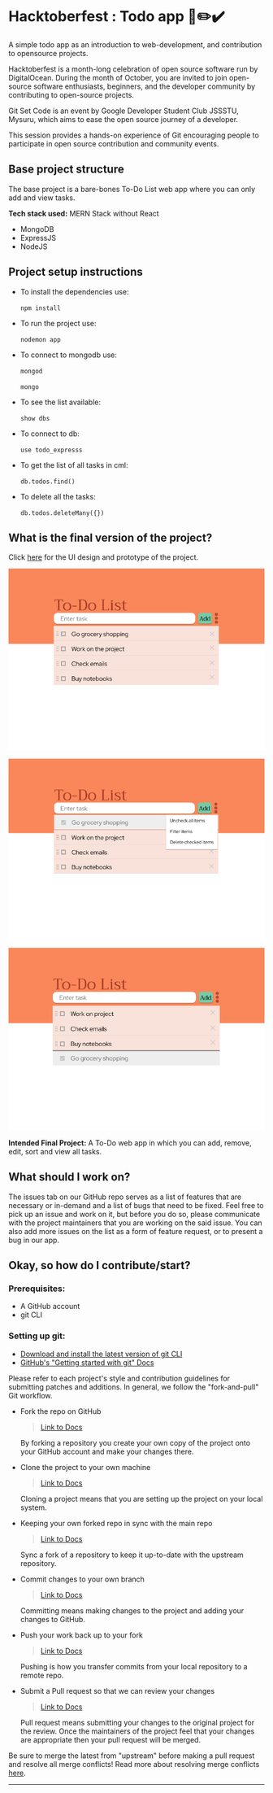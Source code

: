 # Hacktoberfest : Todo app 📒✏️✔️
A simple todo app as an introduction to web-development, and contribution to opensource projects.
 
Hacktoberfest is a month-long celebration of open source software run by DigitalOcean. During the month of October, you are invited to join open-source software enthusiasts, beginners, and the developer community by contributing to open-source projects.
 
Git Set Code is an event by Google Developer Student Club JSSSTU, Mysuru, which aims to ease the open source journey of a developer. 
 
This session provides a hands-on experience of Git encouraging people to participate in open source contribution and community events.
 
## Base project structure
The base project is a bare-bones To-Do List web app where you can only add and view tasks. 
 
**Tech stack used:** MERN Stack without React
- MongoDB
- ExpressJS
- NodeJS
 
## Project setup instructions
 
- To install the dependencies use: 
 
    `npm install`
 
- To run the project use: 
 
    `nodemon app`
 
- To connect to mongodb use:
 
    `mongod`
 
    `mongo`
 
- To see the list available:
 
    `show dbs`
 
- To connect to db:
 
    `use todo_expresss`
 
- To get the list of all tasks in cml: 
 
    `db.todos.find()`
 
- To delete all the tasks: 
 
    `db.todos.deleteMany({})`
 
## What is the final version of the project?
 
Click [here](https://www.figma.com/file/TfPdLp6P3EgJoej3NjBJik/To-Do-List?node-id=0%3A1) for the UI design and prototype of the project.
 
![To-Do list page](readme_images/todo2.PNG)

![To-Do options page](readme_images/todo4.PNG)
 
![To-Do sorted page](readme_images/todo5.PNG)
 
**Intended Final Project:** A To-Do web app in which you can add, remove, edit, sort and view all tasks.
 
## What should I work on?
The issues tab on our GitHub repo serves as a list of features that are necessary or in-demand and a list of bugs that need to be fixed. Feel free to pick up an issue and work on it, but before you do so, please communicate with the project maintainers that you are working on the said issue. You can also add more issues on the list as a form of feature request, or to present a bug in our app.
 
## Okay, so how do I contribute/start?
### Prerequisites:
- A GitHub account
- git CLI
 
### Setting up git:
- [Download and install the latest version of git CLI](https://git-scm.com/downloads)
- [GitHub's "Getting started with git" Docs](https://docs.github.com/en/get-started/getting-started-with-git)
 
Please refer to each project's style and contribution guidelines for submitting patches and additions. In general, we follow the "fork-and-pull" Git workflow.
 
- Fork the repo on GitHub
  > [Link to Docs](https://docs.github.com/en/get-started/quickstart/fork-a-repo#step-2-create-a-local-clone-of-your-fork)
 
  By forking a repository you create your own copy of the project onto your GitHub account and make your changes there.
  
- Clone the project to your own machine
  > [Link to Docs](https://docs.github.com/en/get-started/quickstart/fork-a-repo#cloning-your-forked-repository)
 
  Cloning a project means that you are setting up the project on your local system.
 
- Keeping your own forked repo in sync with the main repo
  > [Link to Docs](https://docs.github.com/en/github/collaborating-with-pull-requests/working-with-forks/syncing-a-fork)
 
  Sync a fork of a repository to keep it up-to-date with the upstream repository.
 
- Commit changes to your own branch
  > [Link to Docs](https://www.atlassian.com/git/tutorials/saving-changes/git-commit)
 
  Committing means making changes to the project and adding your changes to GitHub.
 
- Push your work back up to your fork
  > [Link to Docs](https://www.atlassian.com/git/tutorials/syncing/git-push)
  
  Pushing is how you transfer commits from your local repository to a remote repo.
 
- Submit a Pull request so that we can review your changes
  > [Link to Docs](https://docs.github.com/en/github/collaborating-with-pull-requests/proposing-changes-to-your-work-with-pull-requests/about-pull-requests)
 
  Pull request means submitting your changes to the original project for the review. Once the maintainers of the project feel that your changes are appropriate then your pull request will be merged.
 
 
Be sure to merge the latest from "upstream" before making a pull request and resolve all merge conflicts! Read more about resolving merge conflicts [here](https://docs.github.com/en/github/collaborating-with-pull-requests/addressing-merge-conflicts).
 
---
